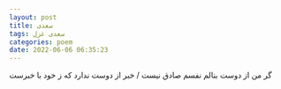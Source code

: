 ```yaml
---
layout: post
title: سعدی
tags: سعدی غزل
categories: poem
date: 2022-06-06 06:35:23
---
```


گر من از دوست بنالم نفسم صادق نیست / خبر از دوست ندارد که ز خود با خبرست
